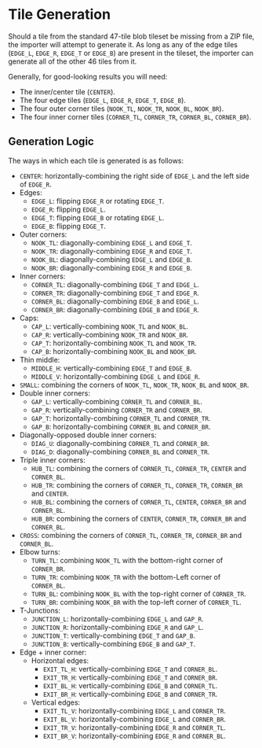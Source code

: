 # Tile Generation
Should a tile from the standard 47-tile blob tileset be missing from a ZIP file, the importer will attempt to generate it. As long as any of the edge tiles (`EDGE_L`, `EDGE_R`, `EDGE_T` or `EDGE_B`) are present in the tileset, the importer can generate all of the other 46 tiles from it.

Generally, for good-looking results you will need:
- The inner/center tile (`CENTER`).
- The four edge tiles (`EDGE_L`, `EDGE_R`, `EDGE_T`, `EDGE_B`).
- The four outer corner tiles (`NOOK_TL`, `NOOK_TR`, `NOOK_BL`, `NOOK_BR`).
- The four inner corner tiles (`CORNER_TL`, `CORNER_TR`, `CORNER_BL`, `CORNER_BR`).

## Generation Logic
The ways in which each tile is generated is as follows:
- `CENTER`: horizontally-combining the right side of `EDGE_L` and the left side of `EDGE_R`.
- Edges:
  - `EDGE_L`: flipping `EDGE_R` or rotating `EDGE_T`.
  - `EDGE_R`: flipping `EDGE_L`.
  - `EDGE_T`: flipping `EDGE_B` or rotating `EDGE_L`.
  - `EDGE_B`: flipping `EDGE_T`.
- Outer corners:
  - `NOOK_TL`: diagonally-combining `EDGE_L` and `EDGE_T`.
  - `NOOK_TR`: diagonally-combining `EDGE_R` and `EDGE_T`.
  - `NOOK_BL`: diagonally-combining `EDGE_L` and `EDGE_B`.
  - `NOOK_BR`: diagonally-combining `EDGE_R` and `EDGE_B`.
- Inner corners:
  - `CORNER_TL`: diagonally-combining `EDGE_T` and `EDGE_L`.
  - `CORNER_TR`: diagonally-combining `EDGE_T` and `EDGE_R`.
  - `CORNER_BL`: diagonally-combining `EDGE_B` and `EDGE_L`.
  - `CORNER_BR`: diagonally-combining `EDGE_B` and `EDGE_R`.
- Caps:
  - `CAP_L`: vertically-combining `NOOK_TL` and `NOOK_BL`.
  - `CAP_R`: vertically-combining `NOOK_TR` and `NOOK_BR`.
  - `CAP_T`: horizontally-combining `NOOK_TL` and `NOOK_TR`.
  - `CAP_B`: horizontally-combining `NOOK_BL` and `NOOK_BR`.
- Thin middle:
  - `MIDDLE_H`: vertically-combining `EDGE_T` and `EDGE_B`.
  - `MIDDLE_V`: horizontally-combining `EDGE_L` and `EDGE_R`.
- `SMALL`: combining the corners of `NOOK_TL`, `NOOK_TR`, `NOOK_BL` and `NOOK_BR`.
- Double inner corners:
  - `GAP_L`: vertically-combining `CORNER_TL` and `CORNER_BL`.
  - `GAP_R`: vertically-combining `CORNER_TR` and `CORNER_BR`.
  - `GAP_T`: horizontally-combining `CORNER_TL` and `CORNER_TR`.
  - `GAP_B`: horizontally-combining `CORNER_BL` and `CORNER_BR`.
- Diagonally-opposed double inner corners:
  - `DIAG_U`: diagonally-combining `CORNER_TL` and `CORNER_BR`.
  - `DIAG_D`: diagonally-combining `CORNER_BL` and `CORNER_TR`.
- Triple inner corners:
  - `HUB_TL`: combining the corners of `CORNER_TL`, `CORNER_TR`, `CENTER` and `CORNER_BL`.
  - `HUB_TR`: combining the corners of `CORNER_TL`, `CORNER_TR`, `CORNER_BR` and `CENTER`.
  - `HUB_BL`: combining the corners of `CORNER_TL`, `CENTER`, `CORNER_BR` and `CORNER_BL`.
  - `HUB_BR`: combining the corners of `CENTER`, `CORNER_TR`, `CORNER_BR` and `CORNER_BL`.
- `CROSS`: combining the corners of `CORNER_TL`, `CORNER_TR`, `CORNER_BR` and `CORNER_BL`.
- Elbow turns:
  - `TURN_TL`: combining `NOOK_TL` with the bottom-right corner of `CORNER_BR`.
  - `TURN_TR`: combining `NOOK_TR` with the bottom-Left corner of `CORNER_BL`.
  - `TURN_BL`: combining `NOOK_BL` with the top-right corner of `CORNER_TR`.
  - `TURN_BR`: combining `NOOK_BR` with the top-left corner of `CORNER_TL`.
- T-Junctions:
  - `JUNCTION_L`: horizontally-combining `EDGE_L` and `GAP_R`.
  - `JUNCTION_R`: horizontally-combining `EDGE_R` and `GAP_L`.
  - `JUNCTION_T`: vertically-combining `EDGE_T` and `GAP_B`.
  - `JUNCTION_B`: vertically-combining `EDGE_B` and `GAP_T`.
- Edge + inner corner:
  - Horizontal edges:
	- `EXIT_TL_H`: vertically-combining `EDGE_T` and `CORNER_BL`.
	- `EXIT_TR_H`: vertically-combining `EDGE_T` and `CORNER_BR`.
	- `EXIT_BL_H`: vertically-combining `EDGE_B` and `CORNER_TL`.
	- `EXIT_BR_H`: vertically-combining `EDGE_B` and `CORNER_TR`.
  - Vertical edges:
	- `EXIT_TL_V`: horizontally-combining `EDGE_L` and `CORNER_TR`.
	- `EXIT_BL_V`: horizontally-combining `EDGE_L` and `CORNER_BR`.
	- `EXIT_TR_V`: horizontally-combining `EDGE_R` and `CORNER_TL`.
	- `EXIT_BR_V`: horizontally-combining `EDGE_R` and `CORNER_BL`.
